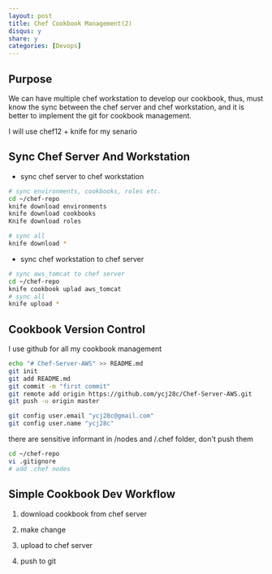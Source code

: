 ```yaml
---
layout: post
title: Chef Cookbook Management(2)
disqus: y
share: y
categories: [Devops]
---
```


Purpose
-------------------------
We can have multiple chef workstation to develop our cookbook, thus, must know the sync between the chef server and chef workstation, and it is better to implement the git for cookbook management.

I will use chef12 + knife for my senario

Sync Chef Server And Workstation
-------------------------

+ sync chef server to chef workstation

```bash
# sync environments, cookbooks, roles etc.
cd ~/chef-repo
knife download environments
knife download cookbooks
Knife download roles

# sync all
knife download *
```

+ sync chef workstation to chef server

```bash
# sync aws_tomcat to chef server
cd ~/chef-repo
knife cookbook uplad aws_tomcat
# sync all
knife upload *
```

Cookbook Version Control
-------------------------

I use github for all my cookbook management 

```bash
echo "# Chef-Server-AWS" >> README.md
git init
git add README.md
git commit -m "first commit"
git remote add origin https://github.com/ycj28c/Chef-Server-AWS.git
git push -u origin master

git config user.email "ycj28c@gmail.com"
git config user.name "ycj28c"
```

there are sensitive informant in /nodes and /.chef folder, don't push them

```bash
cd ~/chef-repo
vi .gitignore
# add .chef nodes
```

Simple Cookbook Dev Workflow
-------------------------
1. download cookbook from chef server

2. make change

3. upload to chef server

4. push to git
